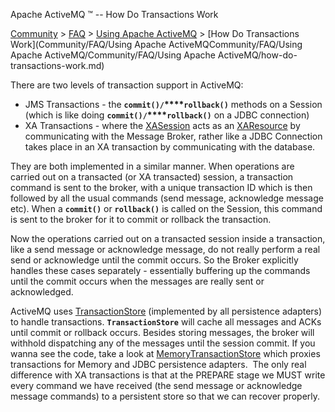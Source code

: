Apache ActiveMQ ™ -- How Do Transactions Work 

[Community](community.md) > [FAQ](CommunityCommunity/Community/faq.md) > [Using Apache ActiveMQ](Community/FAQCommunity/FAQ/Community/FAQ/using-apache-activemq.md) > [How Do Transactions Work](Community/FAQ/Using Apache ActiveMQCommunity/FAQ/Using Apache ActiveMQ/Community/FAQ/Using Apache ActiveMQ/how-do-transactions-work.md)


There are two levels of transaction support in ActiveMQ:

*   JMS Transactions - the **`commit()/`****`rollback()`** methods on a Session (which is like doing **`commit()/`****`rollback()`** on a JDBC connection)
*   XA Transactions - where the [XASession](http://activemq.apache.org/maven/apidocs/src-html/org/apache/activemq/ActiveMQXASession.html) acts as an [XAResource](http://java.sun.com/j2ee/1.4/docs/api/javax/transaction/xa/XAReDevelopers/source.md) by communicating with the Message Broker, rather like a JDBC Connection takes place in an XA transaction by communicating with the database.

They are both implemented in a similar manner. When operations are carried out on a transacted (or XA transacted) session, a transaction command is sent to the broker, with a unique transaction ID which is then followed by all the usual commands (send message, acknowledge message etc). When a **`commit()`** or **`rollback()`** is called on the Session, this command is sent to the broker for it to commit or rollback the transaction.

Now the operations carried out on a transacted session inside a transaction, like a send message or acknowledge message, do not really perform a real send or acknowledge until the commit occurs. So the Broker explicitly handles these cases separately - essentially buffering up the commands until the commit occurs when the messages are really sent or acknowledged.

ActiveMQ uses [TransactionStore](http://activemq.apache.org/maven/apidocs/src-html/org/apache/activemq/store/TransactionStore.html) (implemented by all persistence adapters) to handle transactions. **`TransactionStore`** will cache all messages and ACKs until commit or rollback occurs. Besides storing messages, the broker will withhold dispatching any of the messages until the session commit. If you wanna see the code, take a look at [MemoryTransactionStore](http://activemq.apache.org/maven/apidocs/src-html/org/apache/activemq/store/memory/MemoryTransactionStore.html) which proxies transactions for Memory and JDBC persistence adapters.  The only real difference with XA transactions is that at the PREPARE stage we MUST write every command we have received (the send message or acknowledge message commands) to a persistent store so that we can recover properly.

